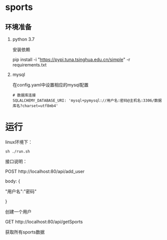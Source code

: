 # sports



## 环境准备

1. python 3.7

   安装依赖

   pip install -i "https://pypi.tuna.tsinghua.edu.cn/simple" -r requirements.txt



2. mysql

   在config.yaml中设置相应的mysql配置

   ```
   # 数据库连接
   SQLALCHEMY_DATABASE_URI: 'mysql+pymysql://用户名:密码@主机名:3306/数据库名?charset=utf8mb4'
   ```

# 运行

linux环境下：

```
sh ./run.sh
```



接口说明：

POST  http://localhost:80/api/add_user 

body: {

"用户名":"密码"

}

创建一个用户

GET http://localhost:80/api/getSports

获取所有sports数据